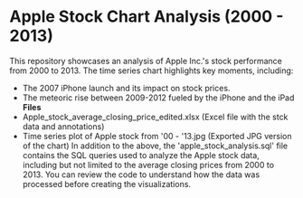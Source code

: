 # Apple Stock Chart Analysis (2000 - 2013)

This repository showcases an analysis of Apple Inc.'s stock performance from 2000 to 2013. 
The time series chart highlights key moments, including: 
- The 2007 iPhone launch and its impact on stock prices.
- The meteoric rise between 2009-2012 fueled by the iPhone and the iPad
**Files**
- Apple_stock_average_closing_price_edited.xlsx
(Excel file with the stck data and annotations)
- Time series plot of Apple stock from '00 - '13.jpg
(Exported JPG version of the chart)
In addition to the above, the 'apple_stock_analysis.sql' file contains the SQL queries used to analyze
the Apple stock data, including but not limited to the average closing prices from 2000 to 2013. You
can review the code to understand how the data was processed before creating the visualizations.
